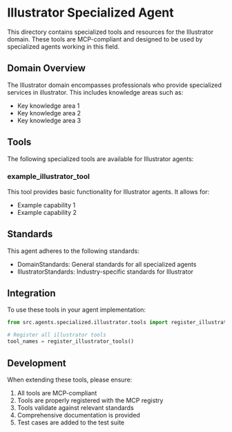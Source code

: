 # Illustrator Specialized Agent

This directory contains specialized tools and resources for the Illustrator domain. These tools are MCP-compliant and designed to be used by specialized agents working in this field.

## Domain Overview

The Illustrator domain encompasses professionals who provide specialized services in illustrator. This includes knowledge areas such as:

- Key knowledge area 1
- Key knowledge area 2
- Key knowledge area 3

## Tools

The following specialized tools are available for Illustrator agents:

### example_illustrator_tool

This tool provides basic functionality for Illustrator agents. It allows for:

- Example capability 1
- Example capability 2

## Standards

This agent adheres to the following standards:

- DomainStandards: General standards for all specialized agents
- IllustratorStandards: Industry-specific standards for Illustrator

## Integration

To use these tools in your agent implementation:

```python
from src.agents.specialized.illustrator.tools import register_illustrator_tools

# Register all illustrator tools
tool_names = register_illustrator_tools()
```

## Development

When extending these tools, please ensure:

1. All tools are MCP-compliant
2. Tools are properly registered with the MCP registry
3. Tools validate against relevant standards
4. Comprehensive documentation is provided
5. Test cases are added to the test suite
